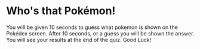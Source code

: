 # Who's that Pokémon!

You will be given 10 seconds to guess what pokemon is shown on the Pokédex screen.
After 10 seconds, or a guess you will be shown the answer.
You will see your results at the end of the quiz.
Good Luck!

